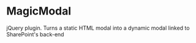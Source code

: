# MagicModal
jQuery plugin. Turns a static HTML modal into a dynamic modal linked to SharePoint's back-end
